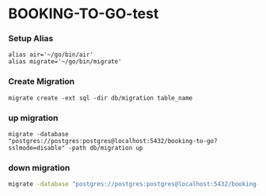 # BOOKING-TO-GO-test

### Setup Alias
```shell
alias air='~/go/bin/air'        
alias migrate='~/go/bin/migrate'
```

### Create Migration
```shell
migrate create -ext sql -dir db/migration table_name
```

### up migration
```shell
migrate -database "postgres://postgres:postgres@localhost:5432/booking-to-go?sslmode=disable" -path db/migration up
```

### down migration
```bash
migrate -database "postgres://postgres:postgres@localhost:5432/booking-to-go?sslmode=disable" -path db/migration down
```